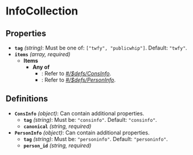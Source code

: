 # InfoCollection

## Properties

- **`tag`** *(string)*: Must be one of: `["twfy", "publicwhip"]`. Default: `"twfy"`.
- **`items`** *(array, required)*
  - **Items**
    - **Any of**
      - : Refer to *[#/$defs/ConsInfo](#%24defs/ConsInfo)*.
      - : Refer to *[#/$defs/PersonInfo](#%24defs/PersonInfo)*.
## Definitions

- <a id="%24defs/ConsInfo"></a>**`ConsInfo`** *(object)*: Can contain additional properties.
  - **`tag`** *(string)*: Must be: `"consinfo"`. Default: `"consinfo"`.
  - **`canonical`** *(string, required)*
- <a id="%24defs/PersonInfo"></a>**`PersonInfo`** *(object)*: Can contain additional properties.
  - **`tag`** *(string)*: Must be: `"personinfo"`. Default: `"personinfo"`.
  - **`person_id`** *(string, required)*
